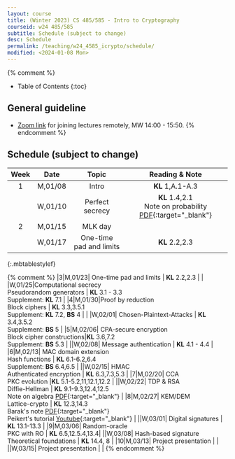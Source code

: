 ```yaml
---
layout: course
title: (Winter 2023) CS 485/585 - Intro to Cryptography
courseid: w24 485/585
subtitle: Schedule (subject to change)
desc: Schedule
permalink: /teaching/w24_4585_icrypto/schedule/
modified: <2024-01-08 Mon> 
---
```


{% comment %}
* Table of Contents
{:toc}
## General guideline
* [Zoom link](https://pdx.zoom.us/j/87602032243?pwd=YnBYUENyaTBmUEN1cWFmN1VJaC9DUT09) for joining lectures remotely, MW 14:00 - 15:50. 
{% endcomment %}

## Schedule (subject to change)

| Week | Date  | Topic | Reading & Note |
|:-----:| :---------: |:----------:|:-----:|
|1| M,01/08| Intro | **KL** 1,A.1-A.3  |
| |W,01/10|  Perfect secrecy | **KL** 1.4,2.1 <br> Note on probability [PDF](http://theory.stanford.edu/~trevisan/cs276/notesprob.pdf){:target="_blank"}|
|2|M,01/15| MLK day| |
| |W,01/17| One-time pad and limits | **KL** 2.2,2.3 | 
{:.mbtablestylef}

{% comment %}
|3|M,01/23| One-time pad and limits | **KL** 2.2,2.3 | 
| |W,01/25|Computational secrecy <br> Pseudorandom generators | **KL** 3.1 - 3.3 <br> Supplement: **KL** 7.1 |
|4|M,01/30|Proof by reduction <br> Block ciphers | **KL** 3.3,3.5.1 <br> Supplement: **KL** 7.2, **BS** 4 |
| |W,02/01| Chosen-Plaintext-Attacks | **KL** 3.4,3.5.2 <br> Supplement: **BS** 5 |
|5|M,02/06| CPA-secure encryption <br> Block cipher constructions|**KL** 3.6,7.2 <br> Supplement: **BS** 5.3 |
||W,02/08| Message authentication | **KL** 4.1 - 4.4 |
|6|M,02/13| MAC domain extension <br> Hash functions | **KL** 6.1-6.2,6.4 <br> Supplement: **BS** 6.4,6.5 | 
||W,02/15| HMAC <br> Authenticated encryption | **KL** 6.3,7.3,5.3 |
|7|M,02/20| CCA <br> PKC evolution |**KL** 5.1-5.2,11,12.1,12.2 |
||W,02/22| TDP & RSA <br> Diffie-Hellman | **KL** 9.1-9.3,12.4,12.5 <br> Note on algebra [PDF](http://theory.stanford.edu/~trevisan/cs276/notesalgebra.pdf){:target="_blank"} |
|8|M,02/27| KEM/DEM <br> Lattice-crypto | **KL** 12.3,14.3 <br> Barak's note [PDF](https://files.boazbarak.org/crypto/lec_12_lattices.pdf){:target="_blank"} <br> Peikert's tutorial [Youtube](https://youtu.be/K_fNK04yG4o){:target="_blank"} |
||W,03/01| Digital signatures | **KL** 13.1-13.3 |
|9|M,03/06| Random-oracle <br> PKC with RO | **KL** 6.5,12.5.4,13.4|
||W,03/08| Hash-based signature <br> Theoretical foundations | **KL** 14.4, 8 |
|10|M,03/13| Project presentation | | 
||W,03/15| Project presentation | | 
{% endcomment %}




